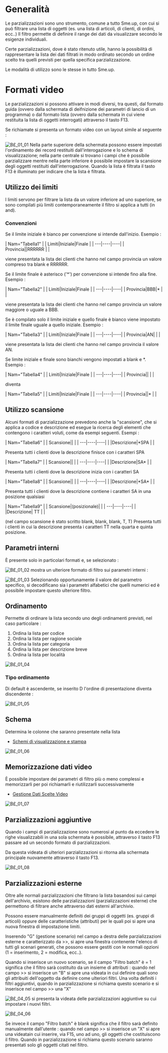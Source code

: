 # Generalità
Le parzializzazioni sono uno strumento, comune a tutto Sme.up, con cui si può filtrare una lista di oggetti (es. una lista di articoli, di clienti, di ordini, ecc..)
Il filtro permette di  definire il range dei dati da visualizzare secondo le esigenze individuali.

Certe parzializzazioni, dove è stato ritenuto utile, hanno la possibilità di rappresentare la lista dei dati filtrati in modo ordinato secondo un ordine scelto tra quelli previsti per quella specifica parzializzazione.

Le modalità di utilizzo sono le stesse in tutto Sme.up.

# Formati video

Le parzializzazioni si possono attivare in modi diversi, tra questi, dal formato guida (ovvero dalla schermata di deifnizione dei parametri di lancio di un programma) o dal formato lista (ovvero dalla schermata in cui viene restituita la lista di oggetti interrogati) attraverso il tasto F13.

Se richiamate si presenta un formato video con un layout simile al seguente : 

![B£_01_01](https://doc.smeup.com/immagini/MBDOC_OPE-B£_PAR/BX_01_01.png)
Nella parte superiore della schermata possono essere impostati l'ordinamento dei record restituiti dall'interogazione e lo schema di visualizzazione; nella parte centrale si trovano i campi che è possibile parzializzare mentre nella parte inferiore è possibile impostare la scansione degli oggetti restituiti dall'interrogazione.
Quando la lista è filtrata il tasto F13 è illuminato per indicare che la lista è filtrata.


## Utilizzo dei limiti
I limiti servono per filtrare la lista da un valore inferiore ad uno superiore, se sono compilati più limiti contemporaneamente il filtro si applica a tutti (in and).

### Convenzioni
Se il limite iniziale è bianco per convenzione si intende dall'inizio.
Esempio : 

|  Nam="Tabella1" |
| Limiti|Iniziale|Finale |
| ---|----|----|
| Provincia||RRRRRR |
| 

viene presentata la lista dei clienti che hanno nel campo provincia un valore compreso tra blank e RRRRRR.

Se il limite finale è asterisco ('\*') per convenzione si intende fino alla fine.
Esempio : 

|  Nam="Tabella2" |
| Limiti|Iniziale|Finale |
| ---|----|----|
| Provincia|BBB|\* |
| 

viene presentata la lista dei clienti che hanno nel campo provincia un valore maggiore o uguale a BBB.

Se è compilato solo il limite iniziale e quello finale è bianco viene impostato il limite finale uguale a quello iniziale.
Esempio : 

|  Nam="Tabella3" |
| Limiti|Iniziale|Finale |
| ---|----|----|
| Provincia|AN| |
| 

viene presentata la lista dei clienti che hanno nel campo provincia il valore AN.

Se limite iniziale e finale sono  bianchi vengono impostati a blank e \*.
Esempio : 

|  Nam="Tabella4" |
| Limiti|Iniziale|Finale |
| ---|----|----|
| Provincia|| |
| 

diventa

|  Nam="Tabella5" |
| Limiti|Iniziale|Finale |
| ---|----|----|
| Provincia||\* |
| 



## Utilizzo scansione
Alcuni formati di parzializzazione prevedono anche la "scansione", che si applica a codice e descrizione ed esegue la ricerca degli elementi che contengono i caratteri voluti, come da esempi seguenti.
Esempi : 

|  Nam="Tabella6" |
| Scansione|| |
| ---|----|----|
| |Descrizione|\*SPA |
| 

Presenta tutti i clienti dove la descrizione finisce con i caratteri SPA


|  Nam="Tabella7" |
| Scansione|| |
| ---|----|----|
| |Descrizione|SA\* |
| 

Presenta tutti i clienti dove la descrizione inizia con i caratteri SA


|  Nam="Tabella8" |
| Scansione|| |
| ---|----|----|
| |Descrizione|\*SA\* |
| 

Presenta tutti i clienti dove la descrizione contiene i caratteri SA in una posizione qualsiasi


|  Nam="Tabella9" |
| Scansione|(posizionale)| |
| ---|----|----|
| |Descrizione|   TT |
| 

(nel campo scansione è stato scritto blank, blank, blank, T, T)
Presenta tutti i clienti in cui la descrizione presenta i caratteri TT nella quarta e quinta posizione.


## Parametri interni
È presente solo in particolari formati e, se selezionato : 

![B£_01_02](https://doc.smeup.com/immagini/MBDOC_OPE-B£_PAR/BX_01_02.png)
mostra un ulteriore formato di filtro sui parametri interni : 

![B£_01_03](https://doc.smeup.com/immagini/MBDOC_OPE-B£_PAR/BX_01_03.png)
Selezionando opportunamente il valore del parametro specifico, si decodificano sia i parametri alfabetici che quelli numerici ed è possibile impostare questo ulteriore filtro.

## Ordinamento
Permette di ordinare la lista secondo uno degli ordinamenti previsti, nel caso particolare : 
1. Ordina la lista per codice
2. Ordina la lista per ragione sociale
3. Ordina la lista per categoria
4. Ordina la lista per descrizione breve
5. Ordina la lista per località

![B£_01_04](https://doc.smeup.com/immagini/MBDOC_OPE-B£_PAR/BX_01_04.png)
### Tipo ordinamento
Di default è ascendente, se inserito D l'ordine di presentazione diventa discendente : 

![B£_01_05](https://doc.smeup.com/immagini/MBDOC_OPE-B£_PAR/BX_01_05.png)
## Schema
Determina le colonne che saranno presentate nella lista
- [Schemi di visualizzazione e stampa](Sorgenti/DOC_OPE/TA/B£AMO/B£_SCH)

![B£_01_06](https://doc.smeup.com/immagini/MBDOC_OPE-B£_PAR/BX_01_06.png)
## Memorizzazione dati video
È possibile impostare dei parametri di filtro più o meno complessi e memorizzarli per poi richiamarli e riutilizzarli successivamente
- [Gestione Dati Scelte Video](Sorgenti/DOC/OJ/PGM/B£MDV0)

![B£_01_07](https://doc.smeup.com/immagini/MBDOC_OPE-B£_PAR/BX_01_07.png)
## Parzializzazioni aggiuntive
Quando i campi di parzializzazione sono numerosi al punto da eccedere le righe visualizzabili in una sola schermata è possibile, attraverso il tasto F13 passare ad un secondo formato di parzializzazioni.

Da questa videata di ulteriori parzializzazioni si ritorna alla schermata principale nuovamente attraverso il tasto F13.

![B£_01_08](https://doc.smeup.com/immagini/MBDOC_OPE-B£_PAR/BX_01_08.png)
## Parzializzazioni esterne
Oltre alle normali parzializzazioni che filtrano la lista basandosi sui campi dell'archivio, esistono delle parzializzazioni (parzializzazioni esterne) che permettono di filtrare anche attraverso dati esterni all'archivio.

Possono essere manualmente definiti dei gruppi di oggetti (es. gruppi di articoli) oppure delle caratteristiche (attributi) per le quali poi si apre una nuova finestra di impostazione limiti.

Inserendo "G" (gestione scenario) nel campo a destra delle parzializzazioni esterne e caratterizzato da >>, si apre una finestra contenente l'elenco di tutti gli scenari generati, che possono essere gestiti con le normali opzioni (1 = inserimento, 2 = modifica, ecc..).

Quando si inserisce un nuovo scenario, se il campo "Filtro batch" è = 1 significa che il filtro sarà costituito da un insieme di attributi :  quando nel campo >> si inserisce un "B" si apre una videata in cui definire quali sono gli attribuiti dell'oggetto da definire come ulteriori filtri.
Una volta definiti i filtri aggiuntivi, quando in parzializzazione si richiama questo scenario e si inserisce nel campo >> una "X"

![B£_04_05](https://doc.smeup.com/immagini/MBDOC_OPE-B£_PAR/BX_04_05.png)
si presenta la videata delle parzializzazioni aggiuntive su cui impostare i nuovi filtri.

![B£_04_06](https://doc.smeup.com/immagini/MBDOC_OPE-B£_PAR/BX_04_06.png)

Se invece il campo "Filtro batch" è blank significa che il filtro sarà definito manualmente dall'utente :  quando nel campo >> si inserisce un "X" si apre una videatain cui inserire, via F15, uno ad uno, gli oggetti che costituiscono il filtro.
Quando in parzializzazione si richiama questo scenario saranno presentati solo gli oggetti citati nel filtro.

